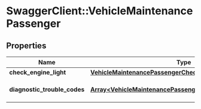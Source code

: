 # SwaggerClient::VehicleMaintenancePassenger

## Properties
Name | Type | Description | Notes
------------ | ------------- | ------------- | -------------
**check_engine_light** | [**VehicleMaintenancePassengerCheckEngineLight**](VehicleMaintenancePassengerCheckEngineLight.md) |  | [optional] 
**diagnostic_trouble_codes** | [**Array&lt;VehicleMaintenancePassengerDiagnosticTroubleCodes&gt;**](VehicleMaintenancePassengerDiagnosticTroubleCodes.md) | Passenger vehicle DTCs. | [optional] 



